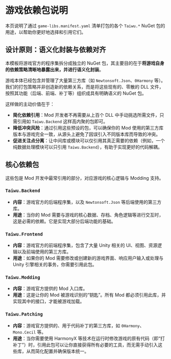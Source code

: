 # 游戏依赖包说明

本页说明了通过 `game-libs.manifest.yaml` 清单打包的各个 `Taiwu.*` NuGet 包的用途，以帮助你更好地选择和引用它们。

## 设计原则：语义化封装与依赖对齐

本模板将游戏官方的程序集拆分成独立的 NuGet 包，其主要目的在于**将游戏自身的依赖策略清晰地暴露出来，并进行语义化封装**。

游戏本体已经包含并管理了大量第三方库（如 `Newtonsoft.Json`、`0Harmony` 等）。我们的打包策略并非创造新的依赖关系，而是将这些现有的、零散的 DLL 文件，按照其功能（后端、前端、补丁等）组织成具有明确语义的 NuGet 包。

这样做的主动价值在于：

- **简化依赖引用**：Mod 开发者不再需要从上百个 DLL 中手动挑选所需文件，只需引用如 `Taiwu.Backend` 这样高内聚的包即可。
- **降低冲突风险**：通过引用这些预设的包，可以确保你的 Mod 使用的第三方库版本与游戏完全一致，从源头上避免了因误引入不同版本库而导致的冲突。
- **促进关注点分离**：让中间库或模块可以仅引用其真正需要的依赖（例如，一个纯数据处理模块可以只引用 `Taiwu.Backend`），有助于实现更好的代码解耦。

## 核心依赖包

这些包是 Mod 开发中最常引用的部分，对应游戏的核心逻辑与 Modding 支持。

### `Taiwu.Backend`

- **内容**：游戏官方的后端程序集，以及 `Newtonsoft.Json` 等后端使用的第三方库。
- **用途**：当你的 Mod 需要与游戏的核心数据、存档、角色逻辑等进行交互时，这是必需的依赖。它是实现大部分后端功能的基础。

### `Taiwu.Frontend`

- **内容**：游戏官方的前端程序集，包含了大量 Unity 相关的 UI、视图、资源逻辑以及前端使用的第三方库。
- **用途**：如果你的 Mod 需要修改或创建新的游戏界面、响应用户输入或处理与 Unity 引擎相关的事务，你需要引用此包。

### `Taiwu.Modding`

- **内容**：游戏官方提供的 Mod 入口库。
- **用途**：这是让你的 Mod 被游戏识别的“钥匙”。所有 Mod 都必须引用此库，并实现其中的接口，才能被游戏加载。

### `Taiwu.Patching`

- **内容**：游戏官方提供的、用于代码补丁的第三方库，如 `0Harmony`、`Mono.Cecil` 等。
- **用途**：当你需要使用 HarmonyX 等技术在运行时修改游戏的原有代码（即“打补丁”）时，引用此包可以让你直接获得所有必要的工具，而无需手动引入这些库，从而简化配置并确保版本统一。
